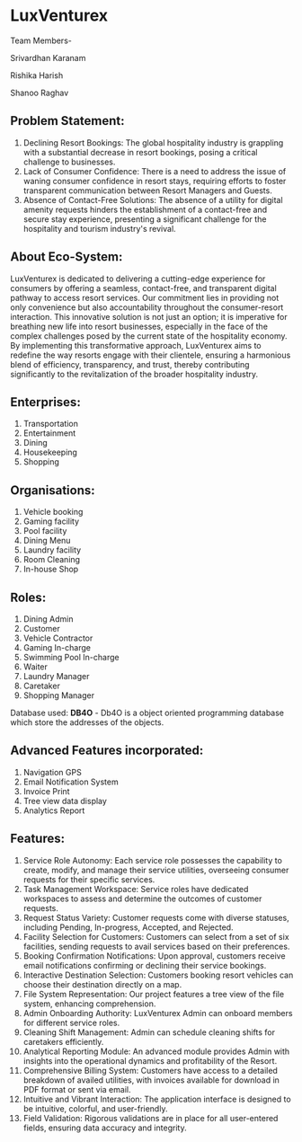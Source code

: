 # LuxVenturex

Team Members-

Srivardhan Karanam

Rishika Harish

Shanoo Raghav

## Problem Statement:
1.	Declining Resort Bookings: The global hospitality industry is grappling with a substantial decrease in resort bookings, posing a critical challenge to businesses.
2.	Lack of Consumer Confidence: There is a need to address the issue of waning consumer confidence in resort stays, requiring efforts to foster transparent communication between Resort Managers and Guests.
3.	Absence of Contact-Free Solutions: The absence of a utility for digital amenity requests hinders the establishment of a contact-free and secure stay experience, presenting a significant challenge for the hospitality and tourism industry's revival.

## About Eco-System:
LuxVenturex is dedicated to delivering a cutting-edge experience for consumers by offering a seamless, contact-free, and transparent digital pathway to access resort services. Our commitment lies in providing not only convenience but also accountability throughout the consumer-resort interaction. This innovative solution is not just an option; it is imperative for breathing new life into resort businesses, especially in the face of the complex challenges posed by the current state of the hospitality economy. By implementing this transformative approach, LuxVenturex aims to redefine the way resorts engage with their clientele, ensuring a harmonious blend of efficiency, transparency, and trust, thereby contributing significantly to the revitalization of the broader hospitality industry.

## Enterprises:
1. Transportation
2. Entertainment
3. Dining
4. Housekeeping
5. Shopping

## Organisations:
1. Vehicle booking
2. Gaming facility
3. Pool facility
4. Dining Menu
5. Laundry facility
6. Room Cleaning
7. In-house Shop

## Roles:
1. Dining Admin
2. Customer
3. Vehicle Contractor
4. Gaming In-charge
5. Swimming Pool In-charge
6. Waiter
7. Laundry Manager
8. Caretaker
9. Shopping Manager

Database used: **DB4O** - Db4O is a object oriented programming database which store the addresses of the objects.

## Advanced Features incorporated: 
1. Navigation GPS
2. Email Notification System
3. Invoice Print 
4. Tree view data display
5. Analytics Report

## Features:
1. Service Role Autonomy: Each service role possesses the capability to create, modify, and manage their service utilities, overseeing consumer requests for their specific services.
2. Task Management Workspace: Service roles have dedicated workspaces to assess and determine the outcomes of customer requests.
3. Request Status Variety: Customer requests come with diverse statuses, including Pending, In-progress, Accepted, and Rejected.
4. Facility Selection for Customers: Customers can select from a set of six facilities, sending requests to avail services based on their preferences.
5. Booking Confirmation Notifications: Upon approval, customers receive email notifications confirming or declining their service bookings.
6. Interactive Destination Selection: Customers booking resort vehicles can choose their destination directly on a map.
7. File System Representation: Our project features a tree view of the file system, enhancing comprehension.
8. Admin Onboarding Authority: LuxVenturex Admin can onboard members for different service roles.
9. Cleaning Shift Management: Admin can schedule cleaning shifts for caretakers efficiently.
10. Analytical Reporting Module: An advanced module provides Admin with insights into the operational dynamics and profitability of the Resort.
11. Comprehensive Billing System: Customers have access to a detailed breakdown of availed utilities, with invoices available for download in PDF format or sent via email.
12. Intuitive and Vibrant Interaction: The application interface is designed to be intuitive, colorful, and user-friendly.
13. Field Validation: Rigorous validations are in place for all user-entered fields, ensuring data accuracy and integrity.


